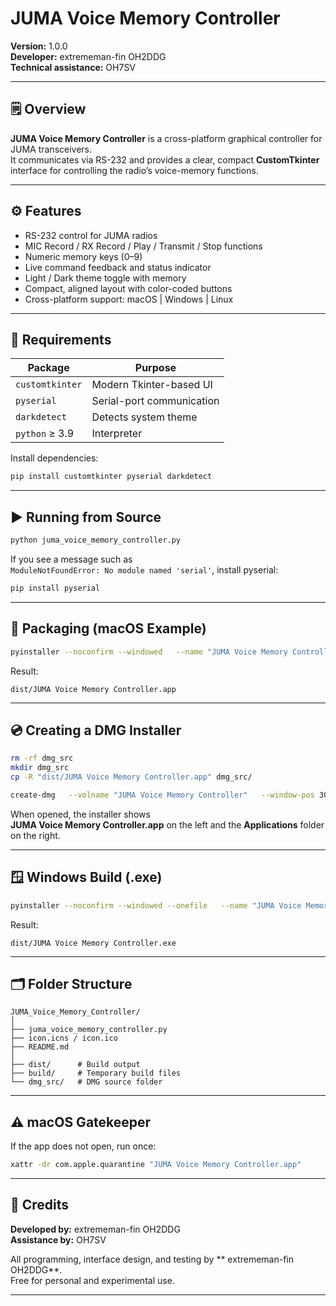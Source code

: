 # JUMA Voice Memory Controller

**Version:** 1.0.0  
**Developer:** extrememan-fin OH2DDG  
**Technical assistance:** OH7SV  

---

## 🗒 Overview

**JUMA Voice Memory Controller** is a cross-platform graphical controller for JUMA transceivers.  
It communicates via RS-232 and provides a clear, compact **CustomTkinter** interface for controlling the radio’s voice-memory functions.

---

## ⚙️ Features

- RS-232 control for JUMA radios  
- MIC Record / RX Record / Play / Transmit / Stop functions  
- Numeric memory keys (0–9)  
- Live command feedback and status indicator  
- Light / Dark theme toggle with memory  
- Compact, aligned layout with color-coded buttons  
- Cross-platform support: macOS  |  Windows  |  Linux

---

## 🧩 Requirements

| Package | Purpose |
|----------|----------|
| `customtkinter` | Modern Tkinter-based UI |
| `pyserial` | Serial-port communication |
| `darkdetect` | Detects system theme |
| `python` ≥ 3.9 | Interpreter |

Install dependencies:

```bash
pip install customtkinter pyserial darkdetect
```

---

## ▶️ Running from Source

```bash
python juma_voice_memory_controller.py
```

If you see a message such as  
`ModuleNotFoundError: No module named 'serial'`, install pyserial:

```bash
pip install pyserial
```

---

## 💾 Packaging (macOS Example)

```bash
pyinstaller --noconfirm --windowed   --name "JUMA Voice Memory Controller"   --icon "icon.icns"   --hidden-import serial   --hidden-import serial.tools.list_ports   --collect-submodules serial   juma_voice_memory_controller.py
```

Result:
```
dist/JUMA Voice Memory Controller.app
```

---

## 💿 Creating a DMG Installer

```bash
rm -rf dmg_src
mkdir dmg_src
cp -R "dist/JUMA Voice Memory Controller.app" dmg_src/

create-dmg   --volname "JUMA Voice Memory Controller"   --window-pos 300 200   --window-size 480 240   --icon-size 100   --icon "JUMA Voice Memory Controller.app" 120 120   --app-drop-link 360 120   "JUMA_Voice_Memory_Controller_v1_0_0.dmg"   "dmg_src/"
```

When opened, the installer shows  
**JUMA Voice Memory Controller.app** on the left and the **Applications** folder on the right.

---

## 🪟 Windows Build (.exe)

```bash
pyinstaller --noconfirm --windowed --onefile   --name "JUMA Voice Memory Controller"   --icon "icon.ico"   --hidden-import serial   --hidden-import serial.tools.list_ports   --collect-submodules serial   juma_voice_memory_controller.py
```

Result:
```
dist/JUMA Voice Memory Controller.exe
```

---

## 🗂 Folder Structure

```
JUMA_Voice_Memory_Controller/
│
├── juma_voice_memory_controller.py
├── icon.icns / icon.ico
├── README.md
│
├── dist/      # Build output
├── build/     # Temporary build files
└── dmg_src/   # DMG source folder
```

---

## ⚠️ macOS Gatekeeper

If the app does not open, run once:

```bash
xattr -dr com.apple.quarantine "JUMA Voice Memory Controller.app"
```

---

## 🏁 Credits

**Developed by:** extrememan-fin OH2DDG  
**Assistance by:** OH7SV  

All programming, interface design, and testing by ** extrememan-fin OH2DDG**.  
Free for personal and experimental use.

---
